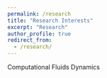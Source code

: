```yaml
---
permalink: /research
title: "Research Interests"
excerpt: "Research"
author_profile: true
redirect_from: 
  - /research/
---
```


Computational Fluids Dynamics